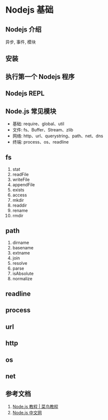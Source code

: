 <!--
 * @Author: SilvesterChiao
 * @Date: 2020-05-09 11:41:56
 * @LastEditors: SilvesterChiao
 * @LastEditTime: 2021-05-31 19:43:24
 -->
# Nodejs 基础

## Nodejs 介绍

异步, 事件, 模块

## 安装

## 执行第一个 Nodejs 程序

## Nodejs REPL

## Node.js 常见模块

- 基础: require、global、util
- 文件: fs、Buffer、Stream、zlib
- 网络: http、url、querystring、path、net、dns
- 终端: process、os、readline

## fs

1. stat
1. readFile
1. writeFile
1. appendFile
1. exists
1. access
1. mkdir
1. readdir
1. rename
1. rmdir

## path

1. dirname
1. basename
1. extname
1. join
1. resolve
1. parse
1. isAbsolute
1. normalize

## readline

## process

## url

## http

## os

## net

## 参考文档

1. [Node.js 教程 | 菜鸟教程](https://www.runoob.com/nodejs/nodejs-router.html)
1. [Node.js 中文网](http://nodejs.cn/)
